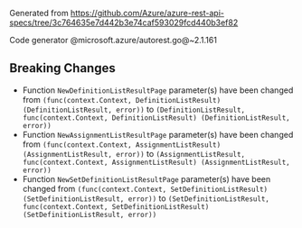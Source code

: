 Generated from https://github.com/Azure/azure-rest-api-specs/tree/3c764635e7d442b3e74caf593029fcd440b3ef82

Code generator @microsoft.azure/autorest.go@~2.1.161

## Breaking Changes

- Function `NewDefinitionListResultPage` parameter(s) have been changed from `(func(context.Context, DefinitionListResult) (DefinitionListResult, error))` to `(DefinitionListResult, func(context.Context, DefinitionListResult) (DefinitionListResult, error))`
- Function `NewAssignmentListResultPage` parameter(s) have been changed from `(func(context.Context, AssignmentListResult) (AssignmentListResult, error))` to `(AssignmentListResult, func(context.Context, AssignmentListResult) (AssignmentListResult, error))`
- Function `NewSetDefinitionListResultPage` parameter(s) have been changed from `(func(context.Context, SetDefinitionListResult) (SetDefinitionListResult, error))` to `(SetDefinitionListResult, func(context.Context, SetDefinitionListResult) (SetDefinitionListResult, error))`
